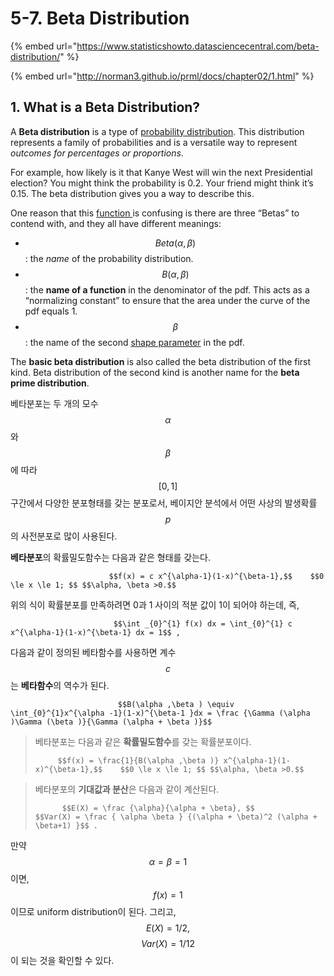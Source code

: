 # 5-7. Beta Distribution

{% embed url="https://www.statisticshowto.datasciencecentral.com/beta-distribution/" %}

{% embed url="http://norman3.github.io/prml/docs/chapter02/1.html" %}

## 1. What is a Beta Distribution?

A **Beta distribution** is a type of [probability distribution](https://www.statisticshowto.datasciencecentral.com/probability-distribution/). This distribution represents a family of probabilities and is a versatile way to represent _outcomes for percentages or proportions_. 

For example, how likely is it that Kanye West will win the next Presidential election? You might think the probability is 0.2. Your friend might think it’s 0.15. The beta distribution gives you a way to describe this.

One reason that this [function ](https://tinyurl.com/y29gm866)is confusing is there are three “Betas” to contend with, and they all have different meanings:

* $$Beta(α, β)$$ : the _name_ of the probability distribution.
* $$B(α, β )$$ : the **name of a function** in the denominator of the pdf. This acts as a “normalizing constant” to ensure that the area under the curve of the pdf equals 1.
* $$β$$ : the name of the second [shape parameter](https://www.statisticshowto.datasciencecentral.com/shape-parameter/) in the pdf.

The **basic beta distribution** is also called the beta distribution of the first kind. Beta distribution of the second kind is another name for the **beta prime distribution**.

베타분포는 두 개의 모수 $$α$$ 와 $$β$$ 에 따라 $$[0, 1]$$ 구간에서 다양한 분포형태를 갖는 분포로서, 베이지안 분석에서 어떤 사상의 발생확률 $$p$$ 의 사전분포로 많이 사용된다. 

**베타분포**의 확률밀도함수는 다음과 같은 형태를 갖는다. 

                          $$f(x) = c x^{\alpha-1}(1-x)^{\beta-1},$$    $$0 \le x \le 1; $$ $$\alpha, \beta >0.$$ 

위의 식이 확률분포를 만족하려면 0과 1 사이의 적분 값이 1이 되어야 하는데,  즉,

                           $$\int _{0}^{1} f(x) dx = \int_{0}^{1} c x^{\alpha-1}(1-x)^{\beta-1} dx = 1$$ , 

다음과 같이 정의된 베타함수를 사용하면 계수 $$c$$는 **베타함수**의 역수가 된다. 

                            $$B(\alpha ,\beta ) \equiv \int_{0}^{1}x^{\alpha -1}(1-x)^{\beta-1 }dx = \frac {\Gamma (\alpha )\Gamma (\beta )}{\Gamma (\alpha + \beta )}$$ 



> 베타분포는 다음과 같은 **확률밀도함수**를 갖는 확률분포이다.
>
>          $$f(x) = \frac{1}{B(\alpha ,\beta )} x^{\alpha-1}(1-x)^{\beta-1},$$    $$0 \le x \le 1; $$ $$\alpha, \beta >0.$$



> 베타분포의 **기대값과 분산**은 다음과 같이 계산된다.
>
>           $$E(X) = \frac {\alpha}{\alpha + \beta}, $$        $$Var(X) = \frac { \alpha \beta } {(\alpha + \beta)^2 (\alpha + \beta+1) }$$ .

만약 $$\alpha = \beta =1$$ 이면,  $$f(x) =1$$ 이므로 uniform distribution이 된다. 그리고, $$E(X) = 1/2,$$ $$ Var(X) = 1/12$$ 이 되는 것을 확인할 수 있다.





